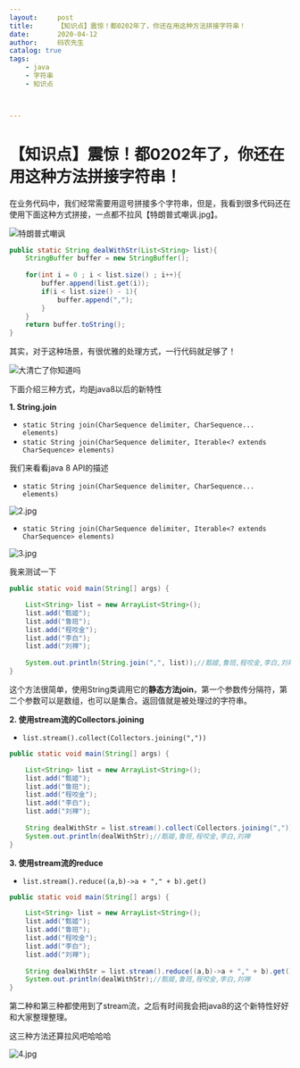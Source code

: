 ```yaml
---
layout:     post        
title:      【知识点】震惊！都0202年了，你还在用这种方法拼接字符串！
date:       2020-04-12
author:     码农先生
catalog: true
tags:
    - java
    - 字符串
    - 知识点



---
```


# 【知识点】震惊！都0202年了，你还在用这种方法拼接字符串！

在业务代码中，我们经常需要用逗号拼接多个字符串，但是，我看到很多代码还在使用下面这种方式拼接，一点都不拉风【特朗普式嘲讽.jpg】。



![特朗普式嘲讽](https://upload-images.jianshu.io/upload_images/15803937-0b0ee5b18f7b4076.png?imageMogr2/auto-orient/strip%7CimageView2/2/w/1240)




```java
public static String dealWithStr(List<String> list){
	StringBuffer buffer = new StringBuffer();
	
	for(int i = 0 ; i < list.size() ; i++){
		buffer.append(list.get(i));
		if(i < list.size() - 1){
			buffer.append(",");
		}
	}
	return buffer.toString();
}
```
其实，对于这种场景，有很优雅的处理方式，一行代码就足够了！

![大清亡了你知道吗](https://upload-images.jianshu.io/upload_images/15803937-e3ead3cc4abe2679.jpg?imageMogr2/auto-orient/strip%7CimageView2/2/w/1240)

下面介绍三种方式，均是java8以后的新特性

**1. String.join**

- `static String join(CharSequence delimiter, CharSequence... elements)`
- `static String join(CharSequence delimiter, Iterable<? extends CharSequence> elements)`

我们来看看java 8 API的描述
- `static String join(CharSequence delimiter, CharSequence... elements)`

![2.jpg](https://upload-images.jianshu.io/upload_images/15803937-ebbf1b1269c9dae9.jpg?imageMogr2/auto-orient/strip%7CimageView2/2/w/1240)

- `static String join(CharSequence delimiter, Iterable<? extends CharSequence> elements)`

![3.jpg](https://upload-images.jianshu.io/upload_images/15803937-6a4dcc77135e5610.jpg?imageMogr2/auto-orient/strip%7CimageView2/2/w/1240)

我来测试一下
```java
public static void main(String[] args) {

	List<String> list = new ArrayList<String>();
	list.add("甄姬");
	list.add("鲁班");
	list.add("程咬金");
	list.add("李白");
	list.add("刘禅");
	
	System.out.println(String.join(",", list));//甄姬,鲁班,程咬金,李白,刘禅
}
```
这个方法很简单，使用String类调用它的**静态方法join**，第一个参数传分隔符，第二个参数可以是数组，也可以是集合。返回值就是被处理过的字符串。

**2. 使用stream流的Collectors.joining**
- `list.stream().collect(Collectors.joining(","))`
```java
public static void main(String[] args) {

	List<String> list = new ArrayList<String>();
	list.add("甄姬");
	list.add("鲁班");
	list.add("程咬金");
	list.add("李白");
	list.add("刘禅");
	
	String dealWithStr = list.stream().collect(Collectors.joining(","));
	System.out.println(dealWithStr);//甄姬,鲁班,程咬金,李白,刘禅
}
```

**3. 使用stream流的reduce**
- `list.stream().reduce((a,b)->a + "," + b).get()`
```java
public static void main(String[] args) {

	List<String> list = new ArrayList<String>();
	list.add("甄姬");
	list.add("鲁班");
	list.add("程咬金");
	list.add("李白");
	list.add("刘禅");
	
	String dealWithStr = list.stream().reduce((a,b)->a + "," + b).get();
	System.out.println(dealWithStr);//甄姬,鲁班,程咬金,李白,刘禅
}
```

第二种和第三种都使用到了stream流，之后有时间我会把java8的这个新特性好好和大家整理整理。

这三种方法还算拉风吧哈哈哈

![4.jpg](https://upload-images.jianshu.io/upload_images/15803937-a7148af9679bcf1b.jpg?imageMogr2/auto-orient/strip%7CimageView2/2/w/1240)
